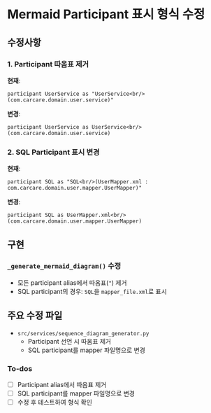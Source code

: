 <!-- 8cc68926-d0f6-4075-81e3-87d39480f394 0a471e14-9e44-44a3-81bb-21665101e5e3 -->
# Mermaid Participant 표시 형식 수정

## 수정사항

### 1. Participant 따옴표 제거

**현재**:
```mermaid
participant UserService as "UserService<br/>(com.carcare.domain.user.service)"
```

**변경**:
```mermaid
participant UserService as UserService<br/>(com.carcare.domain.user.service)
```

### 2. SQL Participant 표시 변경

**현재**:
```mermaid
participant SQL as "SQL<br/>(UserMapper.xml : com.carcare.domain.user.mapper.UserMapper)"
```

**변경**:
```mermaid
participant SQL as UserMapper.xml<br/>(com.carcare.domain.user.mapper.UserMapper)
```

## 구현

### `_generate_mermaid_diagram()` 수정
- 모든 participant alias에서 따옴표(`"`) 제거
- SQL participant의 경우: `SQL`을 `mapper_file.xml`로 표시

## 주요 수정 파일
- `src/services/sequence_diagram_generator.py`
  - Participant 선언 시 따옴표 제거
  - SQL participant를 mapper 파일명으로 변경


### To-dos

- [ ] Participant alias에서 따옴표 제거
- [ ] SQL participant를 mapper 파일명으로 변경
- [ ] 수정 후 테스트하여 형식 확인